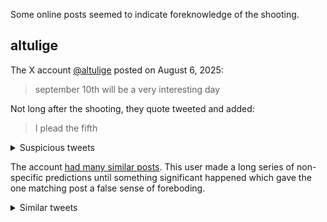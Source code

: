 Some online posts seemed to indicate foreknowledge of the shooting.

## altulige

The X account [@altulige](https://x.com/altulige) posted on August 6, 2025:

> september 10th will be a very interesting day

Not long after the shooting, they quote tweeted and added:

> I plead the fifth

<details>
  <summary>Suspicious tweets</summary>
  <img src="img/altulige-tweet.jpeg" />
</details>

The account [had many similar posts](https://archive.is/jCWKh). This user made a long series of non-specific predictions until something significant happened which gave the one matching post a false sense of foreboding.

<details>
  <summary>Similar tweets</summary>
  <img src="img/altulige-history.jpeg" />
</details>